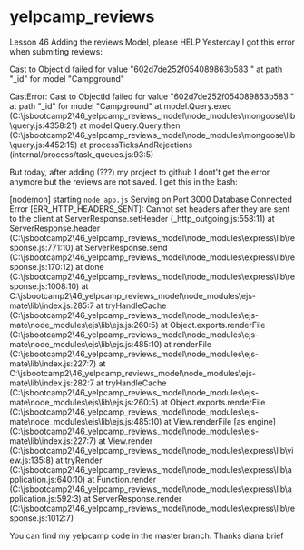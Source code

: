 # yelpcamp_reviews
Lesson 46 Adding the reviews Model, please HELP
Yesterday I got this error when submiting reviews:

Cast to ObjectId failed for value "602d7de252f054089863b583 " at path "_id" for model "Campground"



CastError: Cast to ObjectId failed for value "602d7de252f054089863b583 " at path "_id" for model "Campground" at model.Query.exec (C:\jsbootcamp2\46_yelpcamp_reviews_model\node_modules\mongoose\lib\query.js:4358:21) at model.Query.Query.then (C:\jsbootcamp2\46_yelpcamp_reviews_model\node_modules\mongoose\lib\query.js:4452:15) at processTicksAndRejections (internal/process/task_queues.js:93:5)

But today, after adding (???) my project to github I dont\'t get the error anymore but the reviews are not saved. I get this in the bash:

[nodemon] starting `node app.js`
Serving on Port 3000
Database Connected
Error [ERR_HTTP_HEADERS_SENT]: Cannot set headers after they are sent to the client
    at ServerResponse.setHeader (_http_outgoing.js:558:11)
    at ServerResponse.header (C:\jsbootcamp2\46_yelpcamp_reviews_model\node_modules\express\lib\response.js:771:10)
    at ServerResponse.send (C:\jsbootcamp2\46_yelpcamp_reviews_model\node_modules\express\lib\response.js:170:12)
    at done (C:\jsbootcamp2\46_yelpcamp_reviews_model\node_modules\express\lib\response.js:1008:10)
    at C:\jsbootcamp2\46_yelpcamp_reviews_model\node_modules\ejs-mate\lib\index.js:285:7
    at tryHandleCache (C:\jsbootcamp2\46_yelpcamp_reviews_model\node_modules\ejs-mate\node_modules\ejs\lib\ejs.js:260:5)
    at Object.exports.renderFile (C:\jsbootcamp2\46_yelpcamp_reviews_model\node_modules\ejs-mate\node_modules\ejs\lib\ejs.js:485:10)
    at renderFile (C:\jsbootcamp2\46_yelpcamp_reviews_model\node_modules\ejs-mate\lib\index.js:227:7)
    at C:\jsbootcamp2\46_yelpcamp_reviews_model\node_modules\ejs-mate\lib\index.js:282:7
    at tryHandleCache (C:\jsbootcamp2\46_yelpcamp_reviews_model\node_modules\ejs-mate\node_modules\ejs\lib\ejs.js:260:5)
    at Object.exports.renderFile (C:\jsbootcamp2\46_yelpcamp_reviews_model\node_modules\ejs-mate\node_modules\ejs\lib\ejs.js:485:10)
    at View.renderFile [as engine] (C:\jsbootcamp2\46_yelpcamp_reviews_model\node_modules\ejs-mate\lib\index.js:227:7)
    at View.render (C:\jsbootcamp2\46_yelpcamp_reviews_model\node_modules\express\lib\view.js:135:8)
    at tryRender (C:\jsbootcamp2\46_yelpcamp_reviews_model\node_modules\express\lib\application.js:640:10)
    at Function.render (C:\jsbootcamp2\46_yelpcamp_reviews_model\node_modules\express\lib\application.js:592:3)
    at ServerResponse.render (C:\jsbootcamp2\46_yelpcamp_reviews_model\node_modules\express\lib\response.js:1012:7)

You can find my yelpcamp code in the master branch.
Thanks
diana brief
